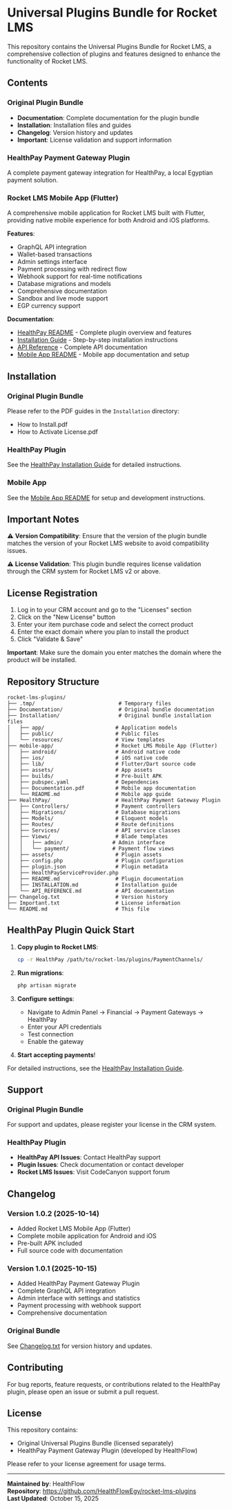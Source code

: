 # Universal Plugins Bundle for Rocket LMS

This repository contains the Universal Plugins Bundle for Rocket LMS, a comprehensive collection of plugins and features designed to enhance the functionality of Rocket LMS.

## Contents

### Original Plugin Bundle

- **Documentation**: Complete documentation for the plugin bundle
- **Installation**: Installation files and guides
- **Changelog**: Version history and updates
- **Important**: License validation and support information

### HealthPay Payment Gateway Plugin

A complete payment gateway integration for HealthPay, a local Egyptian payment solution.

### Rocket LMS Mobile App (Flutter)

A comprehensive mobile application for Rocket LMS built with Flutter, providing native mobile experience for both Android and iOS platforms.

**Features**:
- GraphQL API integration
- Wallet-based transactions
- Admin settings interface
- Payment processing with redirect flow
- Webhook support for real-time notifications
- Database migrations and models
- Comprehensive documentation
- Sandbox and live mode support
- EGP currency support

**Documentation**:
- [HealthPay README](HealthPay/README.md) - Complete plugin overview and features
- [Installation Guide](HealthPay/INSTALLATION.md) - Step-by-step installation instructions
- [API Reference](HealthPay/API_REFERENCE.md) - Complete API documentation
- [Mobile App README](mobile-app/README.md) - Mobile app documentation and setup

## Installation

### Original Plugin Bundle

Please refer to the PDF guides in the `Installation` directory:
- How to Install.pdf
- How to Activate License.pdf

### HealthPay Plugin

See the [HealthPay Installation Guide](HealthPay/INSTALLATION.md) for detailed instructions.

### Mobile App

See the [Mobile App README](mobile-app/README.md) for setup and development instructions.

## Important Notes

⚠️ **Version Compatibility**: Ensure that the version of the plugin bundle matches the version of your Rocket LMS website to avoid compatibility issues.

⚠️ **License Validation**: This plugin bundle requires license validation through the CRM system for Rocket LMS v2 or above.

## License Registration

1. Log in to your CRM account and go to the "Licenses" section
2. Click on the "New License" button
3. Enter your item purchase code and select the correct product
4. Enter the exact domain where you plan to install the product
5. Click "Validate & Save"

**Important**: Make sure the domain you enter matches the domain where the product will be installed.

## Repository Structure

```
rocket-lms-plugins/
├── .tmp/                           # Temporary files
├── Documentation/                  # Original bundle documentation
├── Installation/                   # Original bundle installation files
│   ├── app/                       # Application models
│   ├── public/                    # Public files
│   └── resources/                 # View templates
├── mobile-app/                    # Rocket LMS Mobile App (Flutter)
│   ├── android/                   # Android native code
│   ├── ios/                       # iOS native code
│   ├── lib/                       # Flutter/Dart source code
│   ├── assets/                    # App assets
│   ├── builds/                    # Pre-built APK
│   ├── pubspec.yaml               # Dependencies
│   ├── Documentation.pdf          # Mobile app documentation
│   └── README.md                  # Mobile app guide
├── HealthPay/                     # HealthPay Payment Gateway Plugin
│   ├── Controllers/               # Payment controllers
│   ├── Migrations/                # Database migrations
│   ├── Models/                    # Eloquent models
│   ├── Routes/                    # Route definitions
│   ├── Services/                  # API service classes
│   ├── Views/                     # Blade templates
│   │   ├── admin/                # Admin interface
│   │   └── payment/              # Payment flow views
│   ├── assets/                    # Plugin assets
│   ├── config.php                 # Plugin configuration
│   ├── plugin.json                # Plugin metadata
│   ├── HealthPayServiceProvider.php
│   ├── README.md                  # Plugin documentation
│   ├── INSTALLATION.md            # Installation guide
│   └── API_REFERENCE.md           # API documentation
├── Changelog.txt                  # Version history
├── Important.txt                  # License information
└── README.md                      # This file
```

## HealthPay Plugin Quick Start

1. **Copy plugin to Rocket LMS**:
   ```bash
   cp -r HealthPay /path/to/rocket-lms/plugins/PaymentChannels/
   ```

2. **Run migrations**:
   ```bash
   php artisan migrate
   ```

3. **Configure settings**:
   - Navigate to Admin Panel → Financial → Payment Gateways → HealthPay
   - Enter your API credentials
   - Test connection
   - Enable the gateway

4. **Start accepting payments**!

For detailed instructions, see the [HealthPay Installation Guide](HealthPay/INSTALLATION.md).

## Support

### Original Plugin Bundle

For support and updates, please register your license in the CRM system.

### HealthPay Plugin

- **HealthPay API Issues**: Contact HealthPay support
- **Plugin Issues**: Check documentation or contact developer
- **Rocket LMS Issues**: Visit CodeCanyon support forum

## Changelog

### Version 1.0.2 (2025-10-14)
- Added Rocket LMS Mobile App (Flutter)
- Complete mobile application for Android and iOS
- Pre-built APK included
- Full source code with documentation

### Version 1.0.1 (2025-10-15)
- Added HealthPay Payment Gateway Plugin
- Complete GraphQL API integration
- Admin interface with settings and statistics
- Payment processing with webhook support
- Comprehensive documentation

### Original Bundle
See [Changelog.txt](Changelog.txt) for version history and updates.

## Contributing

For bug reports, feature requests, or contributions related to the HealthPay plugin, please open an issue or submit a pull request.

## License

This repository contains:
- Original Universal Plugins Bundle (licensed separately)
- HealthPay Payment Gateway Plugin (developed by HealthFlow)

Please refer to your license agreement for usage terms.

---

**Maintained by**: HealthFlow  
**Repository**: https://github.com/HealthFlowEgy/rocket-lms-plugins  
**Last Updated**: October 15, 2025

